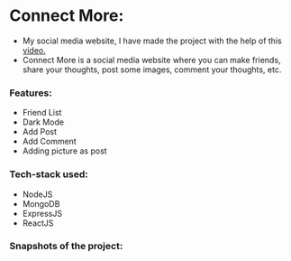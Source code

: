 # Connect More:

- My social media website, I have made the project with the help of this [video.](https://www.youtube.com/watch?v=K8YELRmUb5o&t=3976s)
- Connect More is a social media website where you can make friends, share your thoughts, post some images, comment your thoughts, etc.

### Features:

- Friend List
- Dark Mode
- Add Post 
- Add Comment
- Adding picture as post

### Tech-stack used:

- NodeJS
- MongoDB
- ExpressJS
- ReactJS

### Snapshots of the project:

